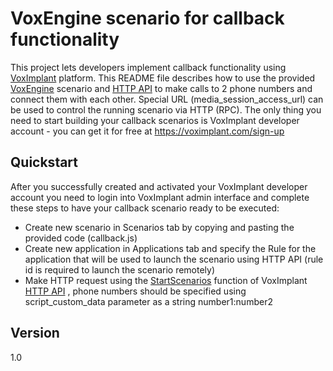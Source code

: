 VoxEngine scenario for callback functionality
=========

This project lets developers implement callback functionality using [VoxImplant] platform. This README file describes how to use the provided [VoxEngine] scenario and [HTTP API] to make calls to 2 phone numbers and connect them with each other. Special URL (media_session_access_url) can be used to control the running scenario via HTTP (RPC). The only thing you need to start building your callback scenarios is VoxImplant developer account - you can get it for free at https://voximplant.com/sign-up

Quickstart
----
After you successfully created and activated your VoxImplant developer account you need to login into VoxImplant admin interface and complete these steps to have your callback scenario ready to be executed:

- Create new scenario in Scenarios tab by copying and pasting the provided code (callback.js)
- Create new application in Applications tab and specify the Rule for the application that will be used to launch the scenario using HTTP API (rule id is required to launch the scenario remotely)
- Make HTTP request using the [StartScenarios] function of VoxImplant [HTTP API] , phone numbers should be specified using script_custom_data parameter as a string number1:number2

Version
----
1.0

[VoxImplant]:http://voximplant.com
[VoxEngine]:https://voximplant.com/docs/introduction/introduction_to_voximplant/capabilities_and_components/voxengine
[HTTP API]:http://voximplant.com/docs/references/httpapi/
[StartScenarios]:https://voximplant.com/docs/references/httpapi/scenarios#startscenarios
